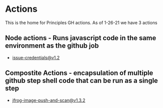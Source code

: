 # Actions

This is the home for Principles GH actions. As of 1-26-21 we have 3 actions

## Node actions - Runs javascript code in the same environment as the github job

* issue-credentials@v1.2

##  Compostite Actions - encapsulation of multiple github step shell code that can be run as a single step

* jfrog-image-push-and-scan@v1.3.2
